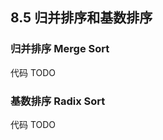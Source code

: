 ## 8.5 归并排序和基数排序

### 归并排序 Merge Sort

代码 TODO

### 基数排序 Radix Sort

代码 TODO

<!-- ### 习题

- 6【2016】 对 10TB 的数据文件进行排序，应使用的方法是
  A 希尔排序
  B 堆排序
  C 快速排序
  D 归并排序 →D 归并排序。内存一次性放不下，需要放在外部介质中，外部排序通常采用归并排序法
- 9【2017】
- 13【2013】 -->
